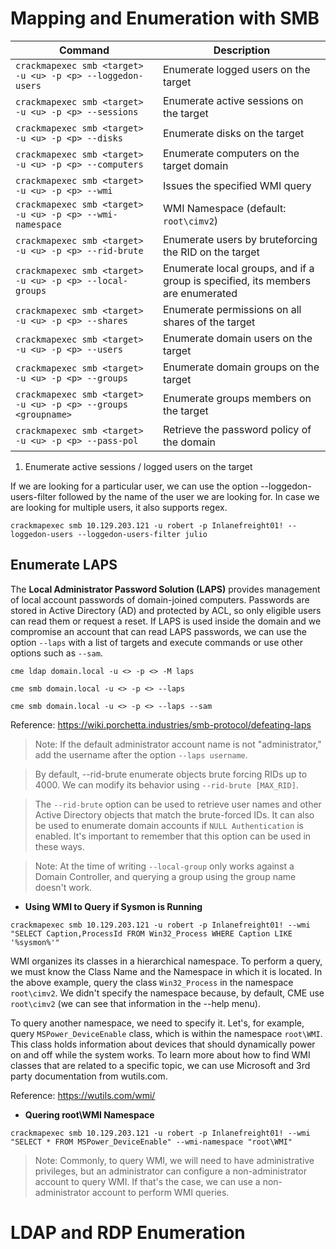 # Mapping and Enumeration with SMB

| Command                                                    | Description                                                                                      |
|------------------------------------------------------------|--------------------------------------------------------------------------------------------------|
| `crackmapexec smb <target> -u <u> -p <p> --loggedon-users` | Enumerate logged users on the target                                                            |
| `crackmapexec smb <target> -u <u> -p <p> --sessions`       | Enumerate active sessions on the target                                                         |
| `crackmapexec smb <target> -u <u> -p <p> --disks`          | Enumerate disks on the target                                                                   |
| `crackmapexec smb <target> -u <u> -p <p> --computers`      | Enumerate computers on the target domain                                                        |
| `crackmapexec smb <target> -u <u> -p <p> --wmi`            | Issues the specified WMI query                                                                  |
| `crackmapexec smb <target> -u <u> -p <p> --wmi-namespace`  | WMI Namespace (default: `root\cimv2`)                                                           |
| `crackmapexec smb <target> -u <u> -p <p> --rid-brute`      | Enumerate users by bruteforcing the RID on the target                                           |
| `crackmapexec smb <target> -u <u> -p <p> --local-groups`   | Enumerate local groups, and if a group is specified, its members are enumerated                 |
| `crackmapexec smb <target> -u <u> -p <p> --shares`         | Enumerate permissions on all shares of the target                                               |
| `crackmapexec smb <target> -u <u> -p <p> --users`          | Enumerate domain users on the target                                                            |
| `crackmapexec smb <target> -u <u> -p <p> --groups`         | Enumerate domain groups on the target                                                           |
| `crackmapexec smb <target> -u <u> -p <p> --groups <groupname>`| Enumerate groups members on the target                                                           |
| `crackmapexec smb <target> -u <u> -p <p> --pass-pol`       | Retrieve the password policy of the domain                                                      |

1. Enumerate active sessions / logged users on the target

If we are looking for a particular user, we can use the option --loggedon-users-filter followed by the name of the user we are looking for. In case we are looking for multiple users, it also supports regex.
```
crackmapexec smb 10.129.203.121 -u robert -p Inlanefreight01! --loggedon-users --loggedon-users-filter julio
```

## Enumerate LAPS

The **Local Administrator Password Solution (LAPS)** provides management of local account passwords of domain-joined computers. Passwords are stored in Active Directory (AD) and protected by ACL, so only eligible users can read them or request a reset. If LAPS is used inside the domain and we compromise an account that can read LAPS passwords, we can use the option `--laps` with a list of targets and execute commands or use other options such as `--sam`.

```
cme ldap domain.local -u <> -p <> -M laps
```
```
cme smb domain.local -u <> -p <> --laps
```
```
cme smb domain.local -u <> -p <> --laps --sam 
```

Reference: https://wiki.porchetta.industries/smb-protocol/defeating-laps

> Note: If the default administrator account name is not "administrator," add the username after the option `--laps username`.

> By default, --rid-brute enumerate objects brute forcing RIDs up to 4000. We can modify its behavior using `--rid-brute [MAX_RID]`.

> The `--rid-brute` option can be used to retrieve user names and other Active Directory objects that match the brute-forced IDs. It can also be used to enumerate domain accounts if `NULL Authentication` is enabled. It's important to remember that this option can be used in these ways.

> Note: At the time of writing `--local-group` only works against a Domain Controller, and querying a group using the group name doesn't work.


- **Using WMI to Query if Sysmon is Running**
```
crackmapexec smb 10.129.203.121 -u robert -p Inlanefreight01! --wmi "SELECT Caption,ProcessId FROM Win32_Process WHERE Caption LIKE '%sysmon%'"
```
WMI organizes its classes in a hierarchical namespace. To perform a query, we must know the Class Name and the Namespace in which it is located. In the above example, query the class `Win32_Process` in the namespace `root\cimv2`. We didn't specify the namespace because, by default, CME use `root\cimv2` (we can see that information in the --help menu).

To query another namespace, we need to specify it. Let's, for example, query `MSPower_DeviceEnable` class, which is within the namespace `root\WMI`. This class holds information about devices that should dynamically power on and off while the system works. To learn more about how to find WMI classes that are related to a specific topic, we can use Microsoft and 3rd party documentation from wutils.com.

Reference: https://wutils.com/wmi/

- **Quering root\WMI Namespace**
```
crackmapexec smb 10.129.203.121 -u robert -p Inlanefreight01! --wmi "SELECT * FROM MSPower_DeviceEnable" --wmi-namespace "root\WMI"
```

> Note: Commonly, to query WMI, we will need to have administrative privileges, but an administrator can configure a non-administrator account to query WMI. If that's the case, we can use a non-administrator account to perform WMI queries.

# LDAP and RDP Enumeration











